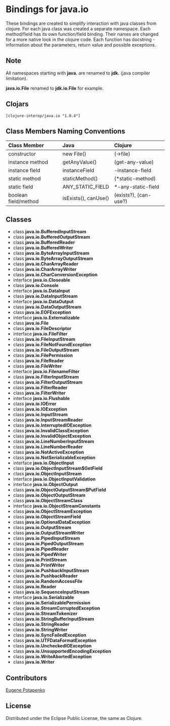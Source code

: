 # Bindings for java.io

These bindings are created to simplify interaction with java classes from clojure.
For each java class was created a separate namespace.
Each method/field has its own function/field binding.
Their names are changed for a more native look in the clojure code. Each function has docstring - information about the parameters, return value and possible exceptions.

## Note

All namespaces starting with **java.** are renamed to **jdk.** (java compiler limitation). 

**java.io.File** renamed to **jdk.io.File** for example. 




## Clojars

```
[clojure-interop/java.io "1.0.4"]
```

## Class Members Naming Conventions

| Class Member | Java | Clojure |
|:--|:--|:--|
| constructor | new File() | (->file) |
| instance method | getAnyValue() | (get-any-value) |
| instance field | instanceField | -instance-field |
| static method | staticMethod() | (*static-method) |
| static field | ANY_STATIC_FIELD | *-any-static-field |
| boolean field/method | isExists(), canUse() | (exists?), (can-use?) |

## Classes

- class **java.io.BufferedInputStream**
- class **java.io.BufferedOutputStream**
- class **java.io.BufferedReader**
- class **java.io.BufferedWriter**
- class **java.io.ByteArrayInputStream**
- class **java.io.ByteArrayOutputStream**
- class **java.io.CharArrayReader**
- class **java.io.CharArrayWriter**
- class **java.io.CharConversionException**
- interface **java.io.Closeable**
- class **java.io.Console**
- interface **java.io.DataInput**
- class **java.io.DataInputStream**
- interface **java.io.DataOutput**
- class **java.io.DataOutputStream**
- class **java.io.EOFException**
- interface **java.io.Externalizable**
- class **java.io.File**
- class **java.io.FileDescriptor**
- interface **java.io.FileFilter**
- class **java.io.FileInputStream**
- class **java.io.FileNotFoundException**
- class **java.io.FileOutputStream**
- class **java.io.FilePermission**
- class **java.io.FileReader**
- class **java.io.FileWriter**
- interface **java.io.FilenameFilter**
- class **java.io.FilterInputStream**
- class **java.io.FilterOutputStream**
- class **java.io.FilterReader**
- class **java.io.FilterWriter**
- interface **java.io.Flushable**
- class **java.io.IOError**
- class **java.io.IOException**
- class **java.io.InputStream**
- class **java.io.InputStreamReader**
- class **java.io.InterruptedIOException**
- class **java.io.InvalidClassException**
- class **java.io.InvalidObjectException**
- class **java.io.LineNumberInputStream**
- class **java.io.LineNumberReader**
- class **java.io.NotActiveException**
- class **java.io.NotSerializableException**
- interface **java.io.ObjectInput**
- class **java.io.ObjectInputStream$GetField**
- class **java.io.ObjectInputStream**
- interface **java.io.ObjectInputValidation**
- interface **java.io.ObjectOutput**
- class **java.io.ObjectOutputStream$PutField**
- class **java.io.ObjectOutputStream**
- class **java.io.ObjectStreamClass**
- interface **java.io.ObjectStreamConstants**
- class **java.io.ObjectStreamException**
- class **java.io.ObjectStreamField**
- class **java.io.OptionalDataException**
- class **java.io.OutputStream**
- class **java.io.OutputStreamWriter**
- class **java.io.PipedInputStream**
- class **java.io.PipedOutputStream**
- class **java.io.PipedReader**
- class **java.io.PipedWriter**
- class **java.io.PrintStream**
- class **java.io.PrintWriter**
- class **java.io.PushbackInputStream**
- class **java.io.PushbackReader**
- class **java.io.RandomAccessFile**
- class **java.io.Reader**
- class **java.io.SequenceInputStream**
- interface **java.io.Serializable**
- class **java.io.SerializablePermission**
- class **java.io.StreamCorruptedException**
- class **java.io.StreamTokenizer**
- class **java.io.StringBufferInputStream**
- class **java.io.StringReader**
- class **java.io.StringWriter**
- class **java.io.SyncFailedException**
- class **java.io.UTFDataFormatException**
- class **java.io.UncheckedIOException**
- class **java.io.UnsupportedEncodingException**
- class **java.io.WriteAbortedException**
- class **java.io.Writer**

## Contributors

[Eugene Potapenko](https://github.com/potapenko/)

## License

Distributed under the Eclipse Public License, the same as Clojure.
